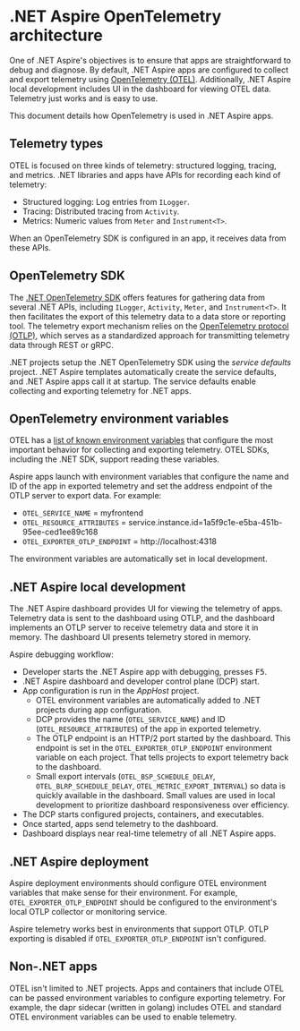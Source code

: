 # .NET Aspire OpenTelemetry architecture

One of .NET Aspire's objectives is to ensure that apps are straightforward to debug and diagnose. By default, .NET Aspire apps are configured to collect and export telemetry using [OpenTelemetry (OTEL)](https://opentelemetry.io/). Additionally, .NET Aspire local development includes UI in the dashboard for viewing OTEL data. Telemetry just works and is easy to use.

This document details how OpenTelemetry is used in .NET Aspire apps.

## Telemetry types

OTEL is focused on three kinds of telemetry: structured logging, tracing, and metrics. .NET libraries and apps have APIs for recording each kind of telemetry:

* Structured logging: Log entries from `ILogger`.
* Tracing: Distributed tracing from `Activity`.
* Metrics: Numeric values from `Meter` and `Instrument<T>`.

When an OpenTelemetry SDK is configured in an app, it receives data from these APIs.

## OpenTelemetry SDK

The [.NET OpenTelemetry SDK](https://github.com/open-telemetry/opentelemetry-dotnet) offers features for gathering data from several .NET APIs, including `ILogger`, `Activity`, `Meter`, and `Instrument<T>`. It then facilitates the export of this telemetry data to a data store or reporting tool. The telemetry export mechanism relies on the [OpenTelemetry protocol (OTLP)](https://opentelemetry.io/docs/specs/otel/protocol/), which serves as a standardized approach for transmitting telemetry data through REST or gRPC.

.NET projects setup the .NET OpenTelemetry SDK using the _service defaults_ project. .NET Aspire templates automatically create the service defaults, and .NET Aspire apps call it at startup. The service defaults enable collecting and exporting telemetry for .NET apps.

## OpenTelemetry environment variables

OTEL has a [list of known environment variables](https://opentelemetry.io/docs/specs/otel/configuration/sdk-environment-variables/) that configure the most important behavior for collecting and exporting telemetry. OTEL SDKs, including the .NET SDK, support reading these variables.

Aspire apps launch with environment variables that configure the name and ID of the app in exported telemetry and set the address endpoint of the OTLP server to export data. For example:

* `OTEL_SERVICE_NAME` = myfrontend
* `OTEL_RESOURCE_ATTRIBUTES` = service.instance.id=1a5f9c1e-e5ba-451b-95ee-ced1ee89c168
* `OTEL_EXPORTER_OTLP_ENDPOINT` = http://localhost:4318

The environment variables are automatically set in local development.

## .NET Aspire local development

The .NET Aspire dashboard provides UI for viewing the telemetry of apps. Telemetry data is sent to the dashboard using OTLP, and the dashboard implements an OTLP server to receive telemetry data and store it in memory. The dashboard UI presents telemetry stored in memory.

Aspire debugging workflow:

* Developer starts the .NET Aspire app with debugging, presses <kbd>F5</kbd>.
* .NET Aspire dashboard and developer control plane (DCP) start.
* App configuration is run in the _AppHost_ project.
  * OTEL environment variables are automatically added to .NET projects during app configuration.
  * DCP provides the name (`OTEL_SERVICE_NAME`) and ID (`OTEL_RESOURCE_ATTRIBUTES`) of the app in exported telemetry.
  * The OTLP endpoint is an HTTP/2 port started by the dashboard. This endpoint is set in the `OTEL_EXPORTER_OTLP_ENDPOINT` environment variable on each project. That tells projects to export telemetry back to the dashboard.
  * Small export intervals (`OTEL_BSP_SCHEDULE_DELAY`, `OTEL_BLRP_SCHEDULE_DELAY`, `OTEL_METRIC_EXPORT_INTERVAL`) so data is quickly available in the dashboard. Small values are used in local development to prioritize dashboard responsiveness over efficiency.
* The DCP starts configured projects, containers, and executables.
* Once started, apps send telemetry to the dashboard.
* Dashboard displays near real-time telemetry of all .NET Aspire apps.

## .NET Aspire deployment

Aspire deployment environments should configure OTEL environment variables that make sense for their environment. For example, `OTEL_EXPORTER_OTLP_ENDPOINT` should be configured to the environment's local OTLP collector or monitoring service.

Aspire telemetry works best in environments that support OTLP. OTLP exporting is disabled if `OTEL_EXPORTER_OTLP_ENDPOINT` isn't configured.

## Non-.NET apps

OTEL isn't limited to .NET projects. Apps and containers that include OTEL can be passed environment variables to configure exporting telemetry. For example, the dapr sidecar (written in golang) includes OTEL and standard OTEL environment variables can be used to enable telemetry.
